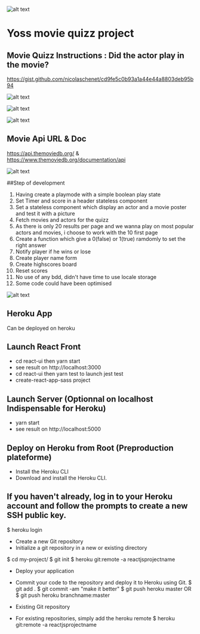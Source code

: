 ![alt text](https://github.com/jendigital/yossmoviequizz-reactjs/blob/master/yoss.png)

Yoss movie quizz project 
========================

## Movie Quizz Instructions : Did the actor play in the movie? 

https://gist.github.com/nicolaschenet/cd9fe5c0b93a1a44e44a8803deb95b94

![alt text](https://github.com/jendigital/yossmoviequizz-reactjs/blob/master/yossmoviequizz_instructions1.png)

![alt text](https://github.com/jendigital/yossmoviequizz-reactjs/blob/master/yossmoviequizz_instructions2.png)

![alt text](https://github.com/jendigital/yossmoviequizz-reactjs/blob/master/yossmoviequizz_instructions3.png)

## Movie Api URL & Doc 

https://api.themoviedb.org/ & https://www.themoviedb.org/documentation/api

![alt text](https://github.com/jendigital/yossmoviequizz-reactjs/blob/master/movielist.png)

##Step of development 

1. Having create a playmode with a simple boolean play state 
2. Set Timer and score in a header stateless component
3. Set a stateless component which display an actor and a movie poster and test it with a picture
4. Fetch movies and actors for the quizz
5. As there is only 20 results per page and we wanna play on most popular actors and movies, i choose to work with the 10 first page
6. Create a function which give a 0(false) or 1(true) ramdomly to set the right answer
7. Notify player if he wins or lose
8. Create player name form
9. Create highscores board
10. Reset scores
11. No use of any bdd, didn't have time to use locale storage
12. Some code could have been optimised

![alt text](https://github.com/jendigital/yossmoviequizz-reactjs/blob/master/game.png)

## Heroku App

Can be deployed on heroku

## Launch React Front

* cd react-ui then yarn start
* see result on http://localhost:3000
* cd react-ui then yarn test to launch jest test
* create-react-app-sass project

## Launch Server (Optionnal on localhost Indispensable for Heroku)

* yarn start
* see result on http://localhost:5000

## Deploy on Heroku from Root (Preproduction plateforme)

* Install the Heroku CLI
* Download and install the Heroku CLI.

## If you haven't already, log in to your Heroku account and follow the prompts to create a new SSH public key.

$ heroku login
* Create a new Git repository
* Initialize a git repository in a new or existing directory

$ cd my-project/
$ git init
$ heroku git:remote -a reactjsprojectname

* Deploy your application
* Commit your code to the repository and deploy it to Heroku using Git.
$ git add .
$ git commit -am "make it better"
$ git push heroku master
OR
$ git push heroku branchname:master

* Existing Git repository
* For existing repositories, simply add the heroku remote
$ heroku git:remote -a reactjsprojectname
